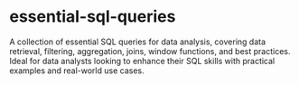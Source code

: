 # essential-sql-queries
A collection of essential SQL queries for data analysis, covering data retrieval, filtering, aggregation, joins, window functions, and best practices. Ideal for data analysts looking to enhance their SQL skills with practical examples and real-world use cases.
